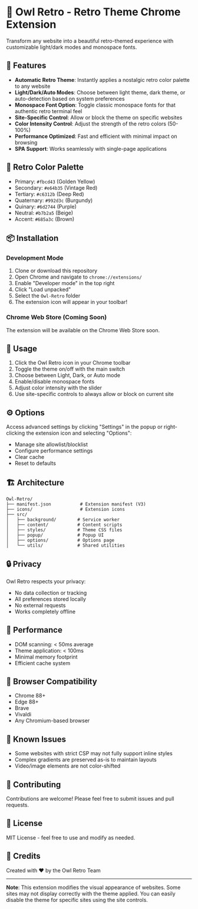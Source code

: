 # 🦉 Owl Retro - Retro Theme Chrome Extension

Transform any website into a beautiful retro-themed experience with customizable light/dark modes and monospace fonts.

## 🎨 Features

- **Automatic Retro Theme**: Instantly applies a nostalgic retro color palette to any website
- **Light/Dark/Auto Modes**: Choose between light theme, dark theme, or auto-detection based on system preferences  
- **Monospace Font Option**: Toggle classic monospace fonts for that authentic retro terminal feel
- **Site-Specific Control**: Allow or block the theme on specific websites
- **Color Intensity Control**: Adjust the strength of the retro colors (50-100%)
- **Performance Optimized**: Fast and efficient with minimal impact on browsing
- **SPA Support**: Works seamlessly with single-page applications

## 🎨 Retro Color Palette

- Primary: `#fbcd43` (Golden Yellow)
- Secondary: `#e64b35` (Vintage Red)
- Tertiary: `#c6312b` (Deep Red)
- Quaternary: `#992d3c` (Burgundy)
- Quinary: `#6d2744` (Purple)
- Neutral: `#b7b2a5` (Beige)
- Accent: `#685a3c` (Brown)

## 📦 Installation

### Development Mode

1. Clone or download this repository
2. Open Chrome and navigate to `chrome://extensions/`
3. Enable "Developer mode" in the top right
4. Click "Load unpacked"
5. Select the `Owl-Retro` folder
6. The extension icon will appear in your toolbar!

### Chrome Web Store (Coming Soon)

The extension will be available on the Chrome Web Store soon.

## 🚀 Usage

1. Click the Owl Retro icon in your Chrome toolbar
2. Toggle the theme on/off with the main switch
3. Choose between Light, Dark, or Auto mode
4. Enable/disable monospace fonts
5. Adjust color intensity with the slider
6. Use site-specific controls to always allow or block on current site

## ⚙️ Options

Access advanced settings by clicking "Settings" in the popup or right-clicking the extension icon and selecting "Options":

- Manage site allowlist/blocklist
- Configure performance settings
- Clear cache
- Reset to defaults

## 🏗️ Architecture

```
Owl-Retro/
├── manifest.json           # Extension manifest (V3)
├── icons/                  # Extension icons
├── src/
│   ├── background/        # Service worker
│   ├── content/           # Content scripts
│   ├── styles/            # Theme CSS files
│   ├── popup/             # Popup UI
│   ├── options/           # Options page
│   └── utils/             # Shared utilities
```

## 🔒 Privacy

Owl Retro respects your privacy:
- No data collection or tracking
- All preferences stored locally
- No external requests
- Works completely offline

## 🎯 Performance

- DOM scanning: < 50ms average
- Theme application: < 100ms
- Minimal memory footprint
- Efficient cache system

## 🧪 Browser Compatibility

- Chrome 88+
- Edge 88+
- Brave
- Vivaldi
- Any Chromium-based browser

## 🐛 Known Issues

- Some websites with strict CSP may not fully support inline styles
- Complex gradients are preserved as-is to maintain layouts
- Video/image elements are not color-shifted

## 🤝 Contributing

Contributions are welcome! Please feel free to submit issues and pull requests.

## 📜 License

MIT License - feel free to use and modify as needed.

## 🙏 Credits

Created with ❤️ by the Owl Retro Team

---

**Note**: This extension modifies the visual appearance of websites. Some sites may not display correctly with the theme applied. You can easily disable the theme for specific sites using the site controls.